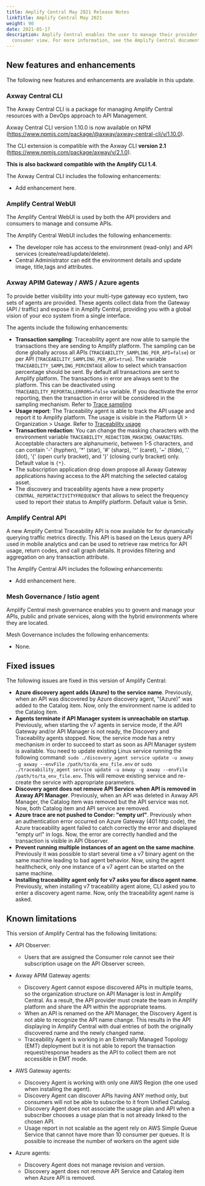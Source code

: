 ```yaml
---
title: Amplify Central May 2021 Release Notes
linkTitle: Amplify Central May 2021
weight: 90
date: 2021-05-17
description: Amplify Central enables the user to manage their provider /
  consumer view. For more information, see the Amplify Central documentation.
---
```

## New features and enhancements

The following new features and enhancements are available in this update.

### Axway Central CLI

The Axway Central CLI is a package for managing Amplify Central resources with a DevOps approach to API Management.

Axway Central CLI version 1.10.0 is now available on NPM (<https://www.npmjs.com/package/@axway/axway-central-cli/v/1.10.0>).

The CLI extension is compatible with the Axway CLI **version 2.1** (<https://www.npmjs.com/package/axway/v/2.1.0>).

**This is also backward compatible with the Amplify CLI 1.4**.

The Axway Central CLI includes the following enhancements:

* Add enhancement here.

### Amplify Central WebUI

The Amplify Central WebUI is used by both the API providers and consumers to manage and consume APIs.

The Amplify Central WebUI includes the following enhancements:  

* The developer role has access to the environment (read-only) and API services (create/read/update/delete).
* Central Administrator can edit the environment details and update image, title,tags and attributes.

### Axway APIM Gateway / AWS / Azure agents

To provide better visibility into your multi-type gateway eco system, two sets of agents are provided. These agents collect data from the Gateway (API / traffic) and expose it in Amplify Central, providing you with a global vision of your eco system from a single interface.

The agents include the following enhancements:

* **Transaction sampling**: Traceability agent are now able to sample the transactions they are sending to Amplify platform. The sampling can be done globally across all APIs (`TRACEABILITY_SAMPLING_PER_API=false`) or per API (`TRACEABILITY_SAMPLING_PER_API=true`). The variable `TRACEABILITY_SAMPLING_PERCENTAGE` allow to select which transaction percentage should be sent. By default all transactions are sent to Amplify platform. The transactions in error are always sent to the platform. This can be deactivated using `TRACEABILITY_REPORTALLERRORS=false` variable. If you deactivate the error reporting, then the transaction in error will be considered in the sampling mechanism. Refer to [Trace sampling](/docs/central/connected_agent_common_reference/trace_sampling)
* **Usage report**: The Traceability agent is able to track the API usage and report it to Amplify platform. The usage is visible in the Platform UI > Organization > Usage. Refer to [Traceability usage](/docs/central/connected_agent_common_reference/trace_sampling)
* **Transaction redaction**: You can change the masking characters with the environment variable `TRACEABILITY_REDACTION_MASKING_CHARACTERS`. Acceptable characters are alphanumeric, between 1-5 characters, and can contain '-' (hyphen), '*' (star), '#' (sharp), '^' (caret), '~' (tilde), '.' (dot), '{' (open curly bracket), and '}' (closing curly bracket) only. Default value is `{*}`.
* The subscription application drop down propose all Axway Gateway applications having access to the API matching the selected catalog asset.
* The discovery and traceability agents have a new property `CENTRAL_REPORTACTIVITYFREQUENCY` that allows to select the frequency used to report their status to Amplify platform. Default value is 5min.

### Amplify Central API

A new Amplify Central Traceability API is now available for for dynamically querying traffic metrics directly. This API is based on the Lexus query API used in mobile analytics and can be used to retrieve raw metrics for API usage, return codes, and call graph details. It provides filtering and aggregation on any transaction attribute.

The Amplify Central API includes the following enhancements:

* Add enhancement here.

### Mesh Governance / Istio agent

Amplify Central mesh governance enables you to govern and manage your APIs, public and private services, along with the hybrid environments where they are located.

Mesh Governance includes the following enhancements:

* None.

## Fixed issues

The following issues are fixed in this version of Amplify Central:

* **Azure discovery agent adds (Azure) to the service name**. Previously, when an API was discovered by Azure discovery agent, "(Azure)" was added to the Catalog item. Now, only the environment name is added to the Catalog item.
* **Agents terminate if API Manager system is unreachable on startup**. Previously, when starting the v7 agents in service mode, if the API Gateway and/or API Manager is not ready, the Discovery and Traceability agents stopped. Now, the service mode has a retry mechanism in order to succeed to start as soon as API Manager system is available. You need to update existing Linux service running the following command: `sudo ./discovery_agent service update -u axway -g axway --envFile /path/to/da_env_file.env` or `sudo ./traceability_agent service update -u axway -g axway --envFile /path/to/ta_env_file.env`. This will remove existing service and re-create the service with appropriate parameters.
* **Discovery agent does not remove API Service when API is removed in Axway API Manager**. Previously, when an API was deleted in Axway API Manager, the Catalog item was removed but the API service was not. Now, both Catalog item and API service are removed.
* **Azure trace are not pushed to Condor: "empty url"**. Previously when an authentication error occurred on Azure Gateway (401 http code), the Azure traceability agent failed to catch correctly the error and displayed "empty url" in logs. Now, the error are correctly handled and the transaction is visible in API Observer.
* **Prevent running multiple instances of an agent on the same machine**. Previously it was possible to start several time a v7 binary agent on the same machine leading to bad agent behavior. Now, using the agent healthcheck, only one instance of a v7 agent can be started on the same machine.
* **Installing traceability agent only for v7 asks you for disco agent name**. Previously, when installing v7 traceability agent alone, CLI asked you to enter a discovery agent name. Now, only the traceability agent name is asked.

## Known limitations

This version of Amplify Central has the following limitations:

* API Observer:

    * Users that are assigned the Consumer role cannot see their subscription usage on the API Observer screen.

* Axway APIM Gateway agents:

    * Discovery Agent cannot expose discovered APIs in multiple teams, so the organization structure on API Manager is lost in Amplify Central. As a result, the API provider must create the team in Amplify platform and share the API within the appropriate teams.
    * When an API is renamed on the API Manager, the Discovery Agent is not able to recognize the API name change. This results in the API displaying in Amplify Central with dual entries of both the originally discovered name and the newly changed name.
    * Traceability Agent is working in an Externally Managed Topology (EMT) deployment but it is not able to report the transaction request/response headers as the API to collect them are not accessible in EMT mode.

* AWS Gateway agents:

    * Discovery Agent is working with only one AWS Region (the one used when installing the agent).
    * Discovery Agent can discover APIs having ANY method only, but consumers will not be able to subscribe to it from Unified Catalog.
    * Discovery Agent does not associate the usage plan and API when a subscriber chooses a usage plan that is not already linked to the chosen API.
    * Usage report in not scalable as the agent rely on AWS Simple Queue Service that cannot have more than 10 consumer per queues. It is possible to increase the number of workers on the agent side

* Azure agents:

    * Discovery Agent does not manage revision and version.
    * Discovery agent does not remove API Service and Catalog item when Azure API is removed.
